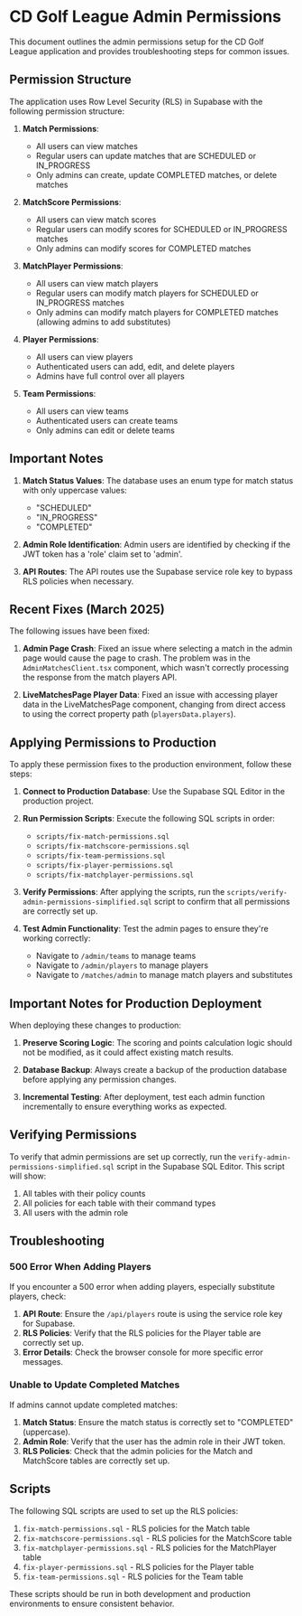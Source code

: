 # CD Golf League Admin Permissions

This document outlines the admin permissions setup for the CD Golf League application and provides troubleshooting steps for common issues.

## Permission Structure

The application uses Row Level Security (RLS) in Supabase with the following permission structure:

1. **Match Permissions**:
   - All users can view matches
   - Regular users can update matches that are SCHEDULED or IN_PROGRESS
   - Only admins can create, update COMPLETED matches, or delete matches

2. **MatchScore Permissions**:
   - All users can view match scores
   - Regular users can modify scores for SCHEDULED or IN_PROGRESS matches
   - Only admins can modify scores for COMPLETED matches

3. **MatchPlayer Permissions**:
   - All users can view match players
   - Regular users can modify match players for SCHEDULED or IN_PROGRESS matches
   - Only admins can modify match players for COMPLETED matches (allowing admins to add substitutes)

4. **Player Permissions**:
   - All users can view players
   - Authenticated users can add, edit, and delete players
   - Admins have full control over all players

5. **Team Permissions**:
   - All users can view teams
   - Authenticated users can create teams
   - Only admins can edit or delete teams

## Important Notes

1. **Match Status Values**: The database uses an enum type for match status with only uppercase values:
   - "SCHEDULED"
   - "IN_PROGRESS"
   - "COMPLETED"

2. **Admin Role Identification**: Admin users are identified by checking if the JWT token has a 'role' claim set to 'admin'.

3. **API Routes**: The API routes use the Supabase service role key to bypass RLS policies when necessary.

## Recent Fixes (March 2025)

The following issues have been fixed:

1. **Admin Page Crash**: Fixed an issue where selecting a match in the admin page would cause the page to crash. The problem was in the `AdminMatchesClient.tsx` component, which wasn't correctly processing the response from the match players API.

2. **LiveMatchesPage Player Data**: Fixed an issue with accessing player data in the LiveMatchesPage component, changing from direct access to using the correct property path (`playersData.players`).

## Applying Permissions to Production

To apply these permission fixes to the production environment, follow these steps:

1. **Connect to Production Database**: Use the Supabase SQL Editor in the production project.

2. **Run Permission Scripts**: Execute the following SQL scripts in order:
   - `scripts/fix-match-permissions.sql`
   - `scripts/fix-matchscore-permissions.sql`
   - `scripts/fix-team-permissions.sql`
   - `scripts/fix-player-permissions.sql`
   - `scripts/fix-matchplayer-permissions.sql`

3. **Verify Permissions**: After applying the scripts, run the `scripts/verify-admin-permissions-simplified.sql` script to confirm that all permissions are correctly set up.

4. **Test Admin Functionality**: Test the admin pages to ensure they're working correctly:
   - Navigate to `/admin/teams` to manage teams
   - Navigate to `/admin/players` to manage players
   - Navigate to `/matches/admin` to manage match players and substitutes

## Important Notes for Production Deployment

When deploying these changes to production:

1. **Preserve Scoring Logic**: The scoring and points calculation logic should not be modified, as it could affect existing match results.

2. **Database Backup**: Always create a backup of the production database before applying any permission changes.

3. **Incremental Testing**: After deployment, test each admin function incrementally to ensure everything works as expected.

## Verifying Permissions

To verify that admin permissions are set up correctly, run the `verify-admin-permissions-simplified.sql` script in the Supabase SQL Editor. This script will show:

1. All tables with their policy counts
2. All policies for each table with their command types
3. All users with the admin role

## Troubleshooting

### 500 Error When Adding Players

If you encounter a 500 error when adding players, especially substitute players, check:

1. **API Route**: Ensure the `/api/players` route is using the service role key for Supabase.
2. **RLS Policies**: Verify that the RLS policies for the Player table are correctly set up.
3. **Error Details**: Check the browser console for more specific error messages.

### Unable to Update Completed Matches

If admins cannot update completed matches:

1. **Match Status**: Ensure the match status is correctly set to "COMPLETED" (uppercase).
2. **Admin Role**: Verify that the user has the admin role in their JWT token.
3. **RLS Policies**: Check that the admin policies for the Match and MatchScore tables are correctly set up.

## Scripts

The following SQL scripts are used to set up the RLS policies:

1. `fix-match-permissions.sql` - RLS policies for the Match table
2. `fix-matchscore-permissions.sql` - RLS policies for the MatchScore table
3. `fix-matchplayer-permissions.sql` - RLS policies for the MatchPlayer table
4. `fix-player-permissions.sql` - RLS policies for the Player table
5. `fix-team-permissions.sql` - RLS policies for the Team table

These scripts should be run in both development and production environments to ensure consistent behavior.
